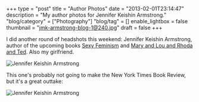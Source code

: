 +++
type = "post"
title = "Author Photos"
date = "2013-02-01T23:14:47"
description = "My author photos for Jennifer Keishin Armstrong."
"blog/category" = ["Photography"]
"blog/tag" = []
enable_lightbox = false
thumbnail = "jmk-armstrong-blog-1@240.jpg"
draft = false
+++

<p>I did another round of headshots this weekend: Jennifer Keishin Armstrong, author of the upcoming books <a href="http://sexyfeminist.com/about-sexy-feminism/">Sexy Feminism</a> and <a href="http://jenniferkarmstrong.com/about-mary-and-lou-and-rhoda-and-ted/">Mary and Lou and Rhoda and Ted</a>. Also my girlfriend.</p>
<p><img style="display:block; margin-left:auto; margin-right:auto;" src="jmk-armstrong-blog-2.jpg" alt="Jennifer Keishin Armstrong" title="jmk-armstrong-blog-2.jpg" border="0"   /></p>
<p>This one's probably not going to make the New York Times Book Review, but it's a great outtake:</p>
<p><img style="display:block; margin-left:auto; margin-right:auto;" src="jmk-armstrong-blog-1.jpg" alt="Jennifer Keishin Armstrong" title="jmk-armstrong-blog-1.jpg" border="0"   /></p>
    
